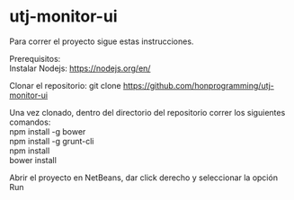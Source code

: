 # utj-monitor-ui
Para correr el proyecto sigue estas instrucciones.

Prerequisitos:</br>
Instalar Nodejs: https://nodejs.org/en/</br>

Clonar el repositorio:
git clone https://github.com/honprogramming/utj-monitor-ui</br>

Una vez clonado, dentro del directorio del repositorio correr los siguientes comandos:</br>
npm install -g bower</br>
npm install -g grunt-cli</br>
npm install</br>
bower install</br>

Abrir el proyecto en NetBeans, dar click derecho y seleccionar la opción Run
